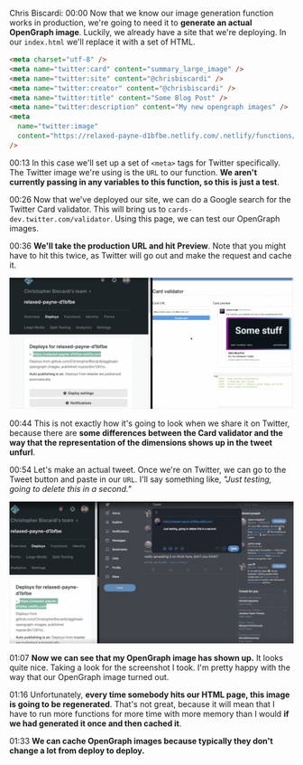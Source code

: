 Chris Biscardi: 00:00 Now that we know our image generation function works in production, we're going to need it to **generate an actual OpenGraph image**. Luckily, we already have a site that we're deploying. In our `index.html` we'll replace it with a set of HTML.

```html
<meta charset="utf-8" />
<meta name="twitter:card" content="summary_large_image" />
<meta name="twitter:site" content="@chrisbiscardi" />
<meta name="twitter:creator" content="@chrisbiscardi" />
<meta name="twitter:title" content="Some Blog Post" />
<meta name="twitter:description" content="My new opengraph images" />
<meta
  name="twitter:image"
  content="https://relaxed-payne-d1bfbe.netlify.com/.netlify/functions/gen-opengraph-image"
/>
```

00:13 In this case we'll set up a set of `<meta>` tags for Twitter specifically. The Twitter image we're using is the `URL` to our function. **We aren't currently passing in any variables to this function, so this is just a test**.

00:26 Now that we've deployed our site, we can do a Google search for the Twitter Card validator. This will bring us to `cards-dev.twitter.com/validator`. Using this page, we can test our OpenGraph images.

00:36 **We'll take the production URL and hit Preview**. Note that you might have to hit this twice, as Twitter will go out and make the request and cache it.

![](../images/08-images/08-twitter-preview.png)

00:44 This is not exactly how it's going to look when we share it on Twitter, because there are **some differences between the Card validator and the way that the representation of the dimensions shows up in the tweet unfurl**.

00:54 Let's make an actual tweet. Once we're on Twitter, we can go to the Tweet button and paste in our `URL`. I'll say something like, _"Just testing, going to delete this in a second."_

![](../images/08-images/08-tweet.png)

01:07 **Now we can see that my OpenGraph image has shown up.** It looks quite nice. Taking a look for the screenshot I took. I'm pretty happy with the way that our OpenGraph image turned out.

01:16 Unfortunately, **every time somebody hits our HTML page, this image is going to be regenerated**. That's not great, because it will mean that I have to run more functions for more time with more memory than I would **if we had generated it once and then cached it**.

01:33 **We can cache OpenGraph images because typically they don't change a lot from deploy to deploy.**
